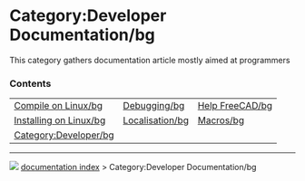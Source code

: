 # Category:Developer Documentation/bg
This category gathers documentation article mostly aimed at programmers

### Contents

|     |     |     |
| --- | --- | --- |
| [Compile on Linux/bg](Compile_on_Linux/bg.md) | [Debugging/bg](Debugging/bg.md) | [Help FreeCAD/bg](Help_FreeCAD/bg.md) |
| [Installing on Linux/bg](Installing_on_Linux/bg.md) | [Localisation/bg](Localisation/bg.md) | [Macros/bg](Macros/bg.md) |
| [Category:Developer/bg](Category_Developer/bg.md) |



---
![](images/Button_right.svg) [documentation index](../README.md) > Category:Developer Documentation/bg
